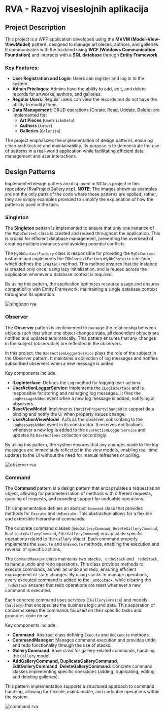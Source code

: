 # RVA - Razvoj viseslojnih aplikacija

## Project Description

This project is a WPF application developed using the **MVVM (Model-View-ViewModel)** pattern, designed to manage art pieces, authors, and galleries. It communicates with the backend using **WCF (Windows Communication Foundation)** and interacts with a **SQL database** through **Entity Framework**.

### Key Features:

- **User Registration and Login**: Users can register and log in to the system.
- **Admin Privileges**: Admins have the ability to add, edit, and delete records for artworks, authors, and galleries.
- **Regular Users**: Regular users can view the records but do not have the ability to modify them.
- **Data Management**: CRUD operations (Create, Read, Update, Delete) are implemented for:
  - **Art Pieces** (`UmetnickoDelo`)
  - **Authors** (`Autor`)
  - **Galleries** (`Galerija`)

The project emphasizes the implementation of design patterns, ensuring clean architecture and maintainability. Its purpose is to demonstrate the use of patterns in a real-world application while facilitating efficient data management and user interactions.

## Design Patterns

Implemented design patters are displayed in NClass project in this repository [RvaProjectGallery.ncp].
**NOTE**: The images shown as examples are not the only parts of the code where these patterns are applied; rather, they are simply examples provided to simplify the explanation of how the pattern is used in the task.

### Singleton

The **Singleton** pattern is implemented to ensure that only one instance of the `MyDbContext` class is created and reused throughout the application. This is crucial for efficient database management, preventing the overhead of creating multiple instances and avoiding potential conflicts.

The `MyDbContextFactory` class is responsible for providing the `MyDbContext` instance and implements the `IDbContextFactory<MyDbContext>` interface, which defines the `Create()` method. This method ensures that the instance is created only once, using lazy initialization, and is reused across the application whenever a database context is required.

By using this pattern, the application optimizes resource usage and ensures compatibility with Entity Framework, maintaining a single database context throughout its operation.

![singleton rva](https://github.com/user-attachments/assets/af6b32d8-14cf-4616-bf7a-f93a996a66ab)

### Observer

The **Observer** pattern is implemented to manage the relationship between objects such that when one object changes state, all dependent objects are notified and updated automatically. This pattern ensures that any changes in the subject (observable) are reflected in the observers.

In this project, the `UserActionLoggerService` plays the role of the subject in the Observer pattern. It maintains a collection of log messages and notifies subscribed observers when a new message is added.

Key components include:

- **ILogInterface**: Defines the `Log` method for logging user actions.
- **UserActionLoggerService**: Implements the `ILogInterface` and is responsible for storing and managing log messages. It fires the `LogMessageAdded` event when a new log message is added, notifying all observers.
- **BaseViewModel**: Implements `INotifyPropertyChanged` to support data binding and notify the UI when property values change.
- **UserActionViewModel**: Acts as the observer, subscribing to the `LogMessageAdded` event in its constructor. It receives notifications whenever a new log is added to the `UserActionLoggerService` and updates its `UserActions` collection accordingly.

By using this pattern, the system ensures that any changes made to the log messages are immediately reflected in the view models, enabling real-time updates to the UI without the need for manual refreshes or polling.

![observer rva](https://github.com/user-attachments/assets/2d6020f9-dbd5-4a81-b830-57ae96947cdf)

### Command

The **Command** pattern is a design pattern that encapsulates a request as an object, allowing for parameterization of methods with different requests, queuing of requests, and providing support for undoable operations.

This implementation defines an abstract `Command` class that provides methods for `Execute` and `UnExecute`. This abstraction allows for a flexible and extensible hierarchy of commands.

The concrete command classes (`AddGalleryCommand`, `DeleteGalleryCommand`, `DuplicateGalleryCommand`, `EditGalleryCommand`) encapsulate specific operations related to the `Gallery` object. Each command properly implements the `Execute` and `UnExecute` methods, enabling the execution and reversal of specific actions.

The `CommandManager` class maintains two stacks, `_undoStack` and `_redoStack`, to handle undo and redo operations. This class provides methods to execute commands, as well as undo and redo, ensuring efficient management of state changes. By using stacks to manage operations, every executed command is added to the `_undoStack`, while clearing the `_redoStack` ensures that redo operations are reset whenever a new command is executed.

Each concrete command uses services (`IGalleryService`) and models (`Gallery`) that encapsulate the business logic and data. This separation of concerns keeps the commands focused on their specific tasks and promotes code reuse.

Key components include:

- **Command**: Abstract class defining `Execute` and `UnExecute` methods.
- **CommandManager**: Manages command execution and provides undo and redo functionality through the use of stacks.
- **GalleryCommand**: Base class for gallery-related commands, handling the `Gallery` model.
- **AddGalleryCommand**, **DuplicateGalleryCommand**, **EditGalleryCommand**, **DeleteGalleryCommand**: Concrete command classes implementing specific operations (adding, duplicating, editing, and deleting galleries).

This pattern implementation supports a structured approach to command handling, allowing for flexible, maintainable, and undoable operations within the system.

![command rva](https://github.com/user-attachments/assets/c5302403-e354-49ef-883b-36a0e4e5ef63)
